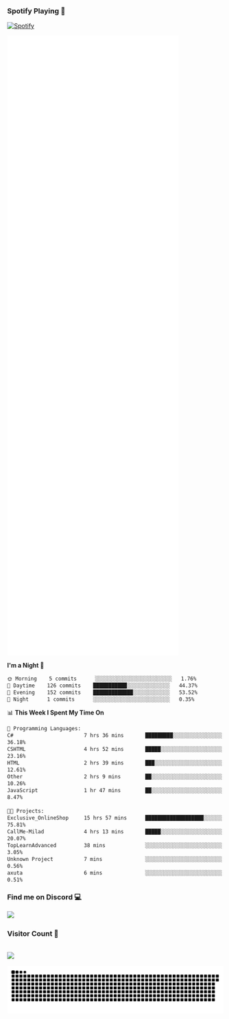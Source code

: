 ### Spotify Playing 🎵
[![Spotify](https://spotify-livestats-callme-milad.vercel.app/api/spotify)](https://open.spotify.com/user/314mrt6dxn5cqoxklh3thbwlr6by)

<img align="center" src="/github-metrics.svg" alt="Metrics" width="400">

<!--START_SECTION:waka-->
**I'm a Night 🦉** 

```text
🌞 Morning    5 commits      ░░░░░░░░░░░░░░░░░░░░░░░░░   1.76% 
🌆 Daytime    126 commits    ███████████░░░░░░░░░░░░░░   44.37% 
🌃 Evening    152 commits    █████████████░░░░░░░░░░░░   53.52% 
🌙 Night      1 commits      ░░░░░░░░░░░░░░░░░░░░░░░░░   0.35%

```


📊 **This Week I Spent My Time On** 

```text
💬 Programming Languages: 
C#                       7 hrs 36 mins       █████████░░░░░░░░░░░░░░░░   36.18% 
CSHTML                   4 hrs 52 mins       █████░░░░░░░░░░░░░░░░░░░░   23.16% 
HTML                     2 hrs 39 mins       ███░░░░░░░░░░░░░░░░░░░░░░   12.61% 
Other                    2 hrs 9 mins        ██░░░░░░░░░░░░░░░░░░░░░░░   10.26% 
JavaScript               1 hr 47 mins        ██░░░░░░░░░░░░░░░░░░░░░░░   8.47%

🐱‍💻 Projects: 
Exclusive_OnlineShop     15 hrs 57 mins      ███████████████████░░░░░░   75.81% 
CallMe-Milad             4 hrs 13 mins       █████░░░░░░░░░░░░░░░░░░░░   20.07% 
TopLearnAdvanced         38 mins             ░░░░░░░░░░░░░░░░░░░░░░░░░   3.05% 
Unknown Project          7 mins              ░░░░░░░░░░░░░░░░░░░░░░░░░   0.56% 
axuta                    6 mins              ░░░░░░░░░░░░░░░░░░░░░░░░░   0.51%

```


<!--END_SECTION:waka-->

### Find me on Discord 💻
<a href="https://discord.gg/pQVcABAxAy" rel="nofollow"> 
  <img src="https://discord.c99.nl/widget/theme-3/977957889358573609.png" data-canonical-src="https://discord.c99.nl/widget/theme-3/977957889358573609.png" style="max-width: 100%;"></a>

### Visitor Count 🔢
<p align="left"> 
  <br>
  <img src="https://profile-counter.glitch.me/callme-devil/count.svg" />
</p>

<img src="https://github.com/callme-devil/callme-devil/blob/output/github-contribution-grid-snake.svg" alt="snake" style="max-width: 100%;">
